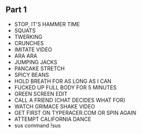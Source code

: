 ## Part 1
- STOP, IT'S HAMMER TIME
- SQUATS
- TWERKING
- CRUNCHES
- IMITATE VIDEO
- ARA ARA
- JUMPING JACKS
- PANCAKE STRETCH
- SPICY BEANS
- HOLD BREATH FOR AS LONG AS I CAN
- FUCKED UP FULL BODY FOR 5 MINUTES
- GREEN SCREEN EDIT
- CALL A FRIEND (CHAT DECIDES WHAT FOR)
- WATCH GRIMACE SHAKE VIDEO
- GET FIRST ON TYPERACER.COM OR SPIN AGAIN
- ATTEMPT CALIFORNIA DANCE
- sus command !sus